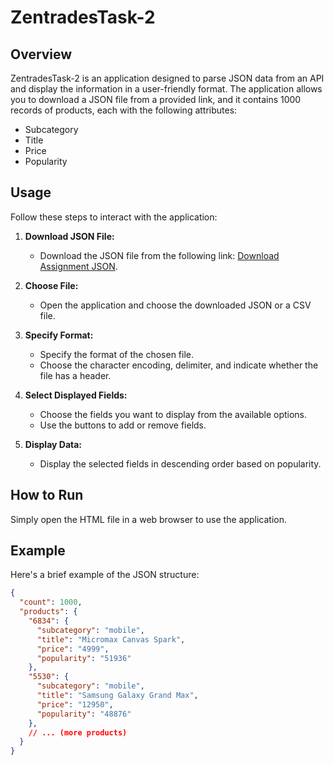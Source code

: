 # ZentradesTask-2

## Overview

ZentradesTask-2 is an application designed to parse JSON data from an API and display the information in a user-friendly format. The application allows you to download a JSON file from a provided link, and it contains 1000 records of products, each with the following attributes:

- Subcategory
- Title
- Price
- Popularity

## Usage

Follow these steps to interact with the application:

1. **Download JSON File:**
   - Download the JSON file from the following link: [Download Assignment JSON](https://s3.amazonaws.com/open-to-cors/assignment.json).

2. **Choose File:**
   - Open the application and choose the downloaded JSON or a CSV file.

3. **Specify Format:**
   - Specify the format of the chosen file.
   - Choose the character encoding, delimiter, and indicate whether the file has a header.

4. **Select Displayed Fields:**
   - Choose the fields you want to display from the available options.
   - Use the buttons to add or remove fields.

5. **Display Data:**
   - Display the selected fields in descending order based on popularity.

## How to Run

Simply open the HTML file in a web browser to use the application.

## Example

Here's a brief example of the JSON structure:

```json
{
  "count": 1000,
  "products": {
    "6834": {
      "subcategory": "mobile",
      "title": "Micromax Canvas Spark",
      "price": "4999",
      "popularity": "51936"
    },
    "5530": {
      "subcategory": "mobile",
      "title": "Samsung Galaxy Grand Max",
      "price": "12950",
      "popularity": "48876"
    },
    // ... (more products)
  }
}
